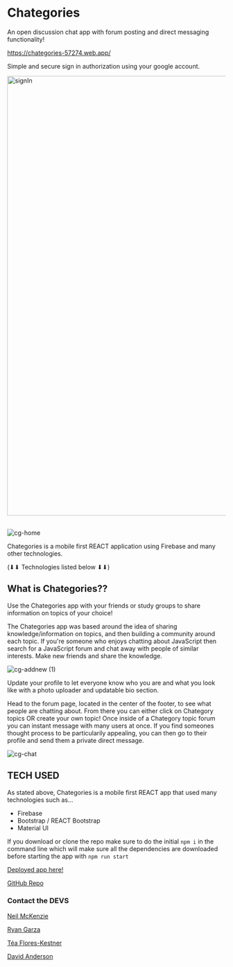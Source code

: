 # Chategories
An open discussion chat app with forum posting and direct messaging functionality!

https://chategories-57274.web.app/

Simple and secure sign in authorization using your google account.

<img width="1014" alt="signIn" src="https://user-images.githubusercontent.com/42220778/101593336-60278a80-39b5-11eb-82f7-a5ec7684223d.PNG">
<br>
<br>

![cg-home](https://user-images.githubusercontent.com/42220778/101593455-89e0b180-39b5-11eb-98aa-fe9a1148b9cd.PNG)

Chategories is a mobile first REACT application using Firebase and many other technologies.

(⬇⬇  Technologies listed below  ⬇⬇)

## What is Chategories??
Use the Chategories app with your friends or study groups to share information on topics of your choice! 

The Chategories app was based around the idea of sharing knowledge/information on topics, and then building a community around each topic. If you're someone who enjoys chatting about JavaScript then search for a JavaScript forum and chat away with people of similar interests. Make new friends and share the knowledge.

![cg-addnew (1)](https://user-images.githubusercontent.com/42220778/101593587-c7ddd580-39b5-11eb-87a1-523b91de784a.PNG)

Update your profile to let everyone know who you are and what you look like with a photo uploader and updatable bio section.

Head to the forum page, located in the center of the footer, to see what people are chatting about. From there you can either click on Chategory topics OR create your own topic! Once inside of a Chategory topic forum you can instant message with many users at once. If you find someones thought process to be particularily appealing, you can then go to their profile and send them a private direct message. 

![cg-chat](https://user-images.githubusercontent.com/42220778/101593646-e5ab3a80-39b5-11eb-9acd-94b28ea2c4b3.PNG)


## TECH USED
As stated above, Chategories is a mobile first REACT app that used many technologies such as...

- Firebase
- Bootstrap / REACT Bootstrap
- Material UI

If you download or clone the repo make sure to do the initial `npm i` in the command line which will make sure all the dependencies are downloaded before starting the app with `npm run start`
<br>

[Deployed app here!](https://chategories-57274.web.app/)

[GitHub Repo](https://github.com/nmckenzie1/chategories)

### Contact the DEVS

[ Neil McKenzie ](https://github.com/nmckenzie1)

[ Ryan Garza ](https://github.com/rgarzadev)

[ Téa Flores-Kestner ](https://github.com/dfkestner)

[ David Anderson ](https://github.com/Davidanderson76)

